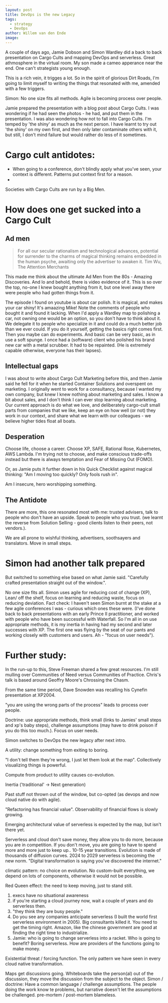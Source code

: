 ```yaml
---
layout: post
title: DevOps is the new Legacy
tags:
  - strategy
  - DevOps
author: Willem van den Ende
image:
---
```


A couple of days ago, Jamie Dobson and Simon Wardley did a back to back presentation on Cargo Cults and mapping DevOps and serverless. Great athmosphere in the virtual room. My son made a cameo apperance near the end. One can't strategists young enough.

This is a rich vein, it trigges a lot. So in the spirit of glorious Dirt Roads, I'm going to limit myself to writing the things that resonated with me, amended with a few triggers.

Simon: No one size fits all methods. Agile is becoming process over people.

Jamie prepared the presentation with a blog post about Cargo Cults. I was wondering if he had seen the photos - he had, and put them in the presentation. I was also wondering how not to fall into Cargo Cults. I'm temped by 'the shiny' as much as the next person. I have learnt to try out 'the shiny' on my own first, and then only later contaminate others with it, but still, I don't mind failure but would rather do less of it sometimes.

# Cargo cult antidotes:

- When going to a conference, don't blindly apply what you've seen, your context is different. Patterns put context first for a reason.
-

Societies with Cargo Cults are run by a Big Men.

# How does one get sucked into a Cargo Cult

## Ad men

> For all our secular rationalism and technological advances, potential for surrender to the charms of magical thinking remains embedded in the human psyche, awaiting only the advertiser to awaken it.
Tim Wu, The Attention Merchants

This made me think about the ultimate Ad Men from the 80s - Amazing Discoveries. And lo and behold, there is video evidence of it. This is so over the top, no-one I knew bought anything from it, but one level away there were people who had gotten things from it.

The episode I found on youtube is about car polish. It is magical, and makes your car shiny! It's amaazing Mike! Note the comments of people who bought it and found it lacking. When I'd apply a Wardley map to polishing a car, not owning one would be an option, so you don't have to think about it. We delegate it to people who specialize in it and could do a much better job than we ever could. If you do it yourself, getting the basics right comes first. Then you maybe can do experiments. And basic can be very basic, as in use a soft spunge. I once had a (software) client who polished his brand new car with a metal scrubber. It had to be repainted. (He is extremely capable otherwise, everyone has their lapses).

## Intellectual gaps

I was about to write about Cargo Cult Marketing before this, and then Jamie said he fell for it when he started Container Solutions and overspent on marketing. I originally went to work for a consultancy, because I wanted my own company, but knew I knew nothing about marketing and sales. I know a bit about sales, and I don't think I can ever stop learning about marketing. Our current approach is do what we love, and deliberately cargo-cult small parts from companies that we like, keep an eye on how well (or not) they work in our context, and share what we learn with our colleagues - we believe higher tides float all boats.


## Desperation

Choose life, choose a career. Choose XP, SAFE, Rational Rose, Kubernetes, AWS Lambda. I'm trying not to choose, and make conscious trade-offs instead but there is always temptation and Fear of Missing Out (FOMO).

Or, as Jamie puts it further down in his Quick Checklist against magical thinking: "Am I moving too quickly? Only fools rush in".

Am I insecure, hero worshipping something.

## The Antidote

There are more, this one resonated most with me: trusted advisers, talk to people who don't have an upside. Speak to people who you trust. (we learnt the reverse from Solution Selling - good clients listen to their peers, not vendors.).

We are all prone to wishful thinking, advertisers, soothsayers and translators. Move in small steps.

# Simon had another talk prepared

But switched to something else based on what Jamie said. "Carefully crafted presentation straight out of the window.".

No one size fits all. Simon uses agile for reducing cost of change (XP), Lean/
off the shelf, focus on learning and reducing waste, focus on reducing
deviation. Fact check: I haven't seen Simon burnt at the stake at a few agile
conferences I was - curious which ones these were. (I've done back to back presentations with an early Prince II practitioner, and worked with people who have been successful with Waterfall. So I'm all in on use appropriate methods, it is my inertia in having had my second and later successes with XP. The first one was flying by the seat of our pants and working closely with customers and users. Ah - "focus on user needs").

# Further study:

In the run-up to this, Steve Freeman shared a few great resources. I'm still mulling over Communities of Need versus Communities of Practice. Chris's talk is based around Geoffry Moore's Chrossing the Chasm.

From the same time period, Dave Snowden was recalling his Cynefin presentation at XP2004.

"you are using the wrong parts of the process" leads to process over people.

Doctrine: use appropriate methods, think small (links to Jamies' small steps and
xp's baby steps), challenge assumptions (may have to drink poison if you do this
too much.). Focus on user needs.

Simon switches to DevOps the new legacy after next intro.

A utility: change something from exiting to boring.

"I don't tell them they're wrong, I just let them look at the map". Collectively visualizing things is powerful.

Compute from product to utility causes co-evolution.

Inertia ('traditional' -> Next generation)

Past stuff not thrown out of the window, but co-opted (as devops and now cloud native do with agile).

"Refactoring has financial value". Observability of financial flows is slowly growing.

Emerging architectural value of serverless is expected by the map, but isn't there yet.

Serverless and cloud don't save money, they allow you to do more, because you
are in competition. If you don't move, you are going to have to spend more and
more just to keep up.. 10-15 year transitions. Evolution is made of thousands of
diffusion curves. 2024 to 2029 serverless is becoming the new norm. "Digital
transformation is saying you've discovered the internet."

climatic pattern: no choice on evolution. No custom-built everything, we depend
on lots of components, otherwise it would not be possible.

Red Queen effect: the need to keep moving, just to stand still.

1. execs have no situational awareness
2. if you're starting a cloud journey now, wait a couple of years and do
   serverless then.
3. "they think they are busy people."
4. Do you see any companies anticipate serverless (I built the world first
serverless environment in 2005). Big consultants killed it. You need to get the
timing right. Amazon, like the chinese government are good at finding the right
time to industrialize.
5. Jamie: who is going to change serverless into a racket. Who is going to
   benefit? Boring serverless. How are providers of the functions going to make
   money.

Existential threat / forcing function. The only pattern we have seen in every
cloud native transformation.

Maps get discussions going. Whiteboards take the person(al) out of the
discussion, they move the discussion from the subject to the object. Simon /
doctrine: Have a common language / challenge assumptions. The people doing the
work know te problems, but narrative doesn't let the assumptions be challenged.
pre-mortem / post-mortem blameless.
